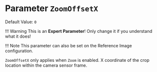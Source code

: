 # Parameter `ZoomOffsetX`
Default Value: `0`

!!! Warning
    This is an **Expert Parameter**! Only change it if you understand what it does!

!!! Note
    This parameter can also be set on the Reference Image configuration.

`ZoomOffsetX` only applies when `Zoom` is enabled.
X coordinate of the crop location within the camera sensor frame.
